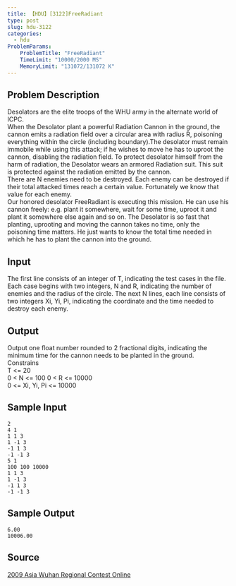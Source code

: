 ```yaml
---
title: 【HDU】[3122]FreeRadiant
type: post
slug: hdu-3122
categories:
  - hdu
ProblemParams:
    ProblemTitle: "FreeRadiant"
    TimeLimit: "10000/2000 MS"
    MemoryLimit: "131072/131072 K"
---
```


## Problem Description

Desolators are the elite troops of the WHU army in the alternate world of ICPC.  
When the Desolator plant a powerful Radiation Cannon in the ground, the cannon emits a radiation field over a circular area with radius R, poisoning everything within the circle (including boundary).The desolator must remain immobile while using this attack; if he wishes to move he has to uproot the cannon, disabling the radiation field. To protect desolator himself from the harm of radiation, the Desolator wears an armored Radiation suit. This suit is protected against the radiation emitted by the cannon.  
There are N enemies need to be destroyed. Each enemy can be destroyed if their total attacked times reach a certain value. Fortunately we know that value for each enemy.  
Our honored desolator FreeRadiant is executing this mission. He can use his cannon freely: e.g. plant it somewhere, wait for some time, uproot it and plant it somewhere else again and so on. The Desolator is so fast that planting, uprooting and moving the cannon takes no time, only the poisoning time matters. He just wants to know the total time needed in which he has to plant the cannon into the ground.

## Input

The first line consists of an integer of T, indicating the test cases in the file.  
Each case begins with two integers, N and R, indicating the number of enemies and the radius of the circle. The next N lines, each line consists of two integers Xi, Yi, Pi, indicating the coordinate and the time needed to destroy each enemy.

## Output

Output one float number rounded to 2 fractional digits, indicating the minimum time for the cannon needs to be planted in the ground.  
Constrains  
T <= 20  
0 < N <= 100 0 < R <= 10000  
0 <= Xi, Yi, Pi <= 10000

## Sample Input

```
2
4 1
1 1 3
1 -1 3
-1 1 3
-1 -1 3
5 1
100 100 10000
1 1 3
1 -1 3
-1 1 3
-1 -1 3

```

## Sample Output

```
6.00
10006.00

```

## Source

[2009 Asia Wuhan Regional Contest Online](https://acm.hdu.edu.cn//search.php?field=problem&key=2009+Asia+Wuhan+Regional+Contest+Online&source=1&searchmode=source)
